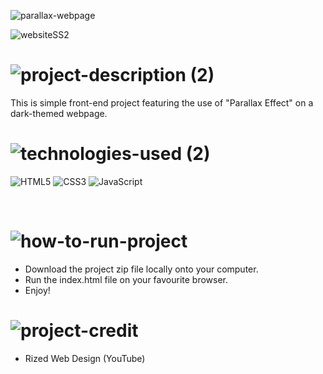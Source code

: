 ![parallax-webpage](https://user-images.githubusercontent.com/95453430/155192415-657deed9-8828-4b85-95d9-0acbfbb9e2fd.svg)


![websiteSS2](https://user-images.githubusercontent.com/95453430/154361417-add26c3c-6011-45df-ac38-e8db6a1b49b6.png)


# ![project-description (2)](https://user-images.githubusercontent.com/95453430/155192787-d7569110-21b0-4121-81ff-b578c2b312b9.svg)

This is simple front-end project featuring the use of "Parallax Effect" on a dark-themed webpage.


# ![technologies-used (2)](https://user-images.githubusercontent.com/95453430/155192809-152c1d4e-ee21-4ce4-818e-f16eb82fc3ab.svg)

![HTML5](https://img.shields.io/badge/html5-%23E34F26.svg?style=for-the-badge&logo=html5&logoColor=white)
![CSS3](https://img.shields.io/badge/css3-%231572B6.svg?style=for-the-badge&logo=css3&logoColor=white)
![JavaScript](https://img.shields.io/badge/javascript-%23323330.svg?style=for-the-badge&logo=javascript&logoColor=%23F7DF1E)

<br>

# ![how-to-run-project](https://user-images.githubusercontent.com/95453430/155192833-70348414-982b-4e44-8589-e639f47566cc.svg) 

- Download the project zip file locally onto your computer.
- Run the index.html file on your favourite browser.
- Enjoy!


# ![project-credit](https://user-images.githubusercontent.com/95453430/155192861-bb672841-fbaa-432a-b3b1-751020607aab.svg)

- Rized Web Design (YouTube)
